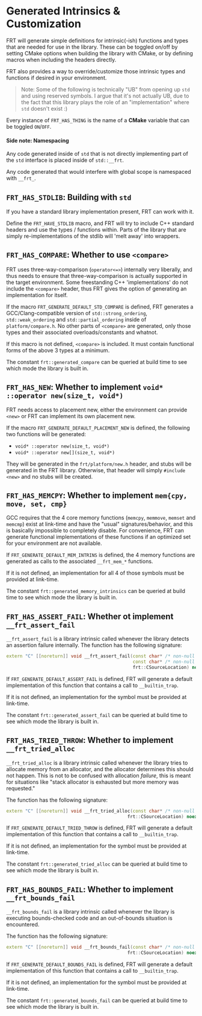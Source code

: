 # Generated Intrinsics & Customization

FRT will generate simple definitions for intrinsic(-ish) functions and types that are needed for use in the library.
These can be toggled on/off by setting CMake options when building the library with CMake, or by defining macros when
including the headers directly.

FRT also provides a way to override/customize those intrinsic types and functions if desired in your environment.

> Note: Some of the following is technically "UB" from opening up `std` and using reserved symbols. I argue that it's not
> actually UB, due to the fact that this library plays the role of an "implementation" where `std` doesn't exist :)

Every instance of `FRT_HAS_THING` is the name of a **CMake** variable that can be toggled `ON`/`OFF`.

#### Side note: Namespacing

Any code generated inside of `std` that is not directly implementing part of the `std` interface is placed inside
of `std::__frt`.

Any code generated that would interfere with global scope is namespaced with `__frt_`.

## `FRT_HAS_STDLIB`: Building with `std`

If you have a standard library implementation present, FRT can work with it.

Define the `FRT_HAVE_STDLIB` macro, and FRT will try to include C++ standard headers and use the types / functions
within. Parts of the library that are simply re-implementations of the stdlib will 'melt away' into wrappers.

## `FRT_HAS_COMPARE`: Whether to use `<compare>`

FRT uses three-way-comparison (`operator<=>`) internally very liberally, and thus needs to ensure that
three-way-comparison is actually supported in the target environment. Some freestanding C++ 'implementations' do not
include the `<compare>` header, thus FRT gives the option of generating an implementation for itself.

If the macro `FRT_GENERATE_DEFAULT_STD_COMPARE` is defined, FRT generates a GCC/Clang-compatible version
of `std::strong_ordering`, `std::weak_ordering`
and `std::partial_ordering` inside of `platform/compare.h`. No other parts of `<compare>` are generated, only those
types and their associated overloads/constants and whatnot.

If this macro is not defined, `<compare>` is included. It must contain functional forms of the above 3 types at a
minimum.

The constant `frt::generated_compare` can be queried at build time to see which mode the library is built in.

## `FRT_HAS_NEW`: Whether to implement `void* ::operator new(size_t, void*)`

FRT needs access to placement new, either the environment can provide `<new>` or FRT can implement its own placement
new.

If the macro `FRT_GENERATE_DEFAULT_PLACEMENT_NEW` is defined, the following two functions will be generated:

- `void* ::operator new(size_t, void*)`
- `void* ::operator new[](size_t, void*)`

They will be generated in the `frt/platform/new.h` header, and stubs will be generated in the FRT library. Otherwise,
that header will simply `#include <new>` and no stubs will be created.

## `FRT_HAS_MEMCPY`: Whether to implement `mem{cpy, move, set, cmp}`

GCC requires that the 4 core memory functions (`memcpy`, `memmove`, `memset` and `memcmp`) exist at link-time and have
the "usual" signatures/behavior, and this is basically impossible to completely disable. For convenience, FRT can
generate functional implementations of these functions if an optimized set for your environment are not available.

If `FRT_GENERATE_DEFAULT_MEM_INTRINS` is defined, the 4 memory functions are generated as calls to the
associated `__frt_mem_*` functions.

If it is not defined, an implementation for all 4 of those symbols must be provided at link-time.

The constant `frt::generated_memory_intrinsics` can be queried at build time to see which mode the library is built in.

## `FRT_HAS_ASSERT_FAIL`: Whether ot implement `__frt_assert_fail`

`__frt_assert_fail` is a library intrinsic called whenever the library detects an assertion failure internally. The
function has the following signature:

```cpp
extern "C" [[noreturn]] void __frt_assert_fail(const char* /* non-null null-terminated condition string */, 
                                               const char* /* non-null null-terminated message string */, 
                                               frt::CSourceLocation) noexcept;
```

If `FRT_GENERATE_DEFAULT_ASSERT_FAIL` is defined, FRT will generate a default implementation of this function that
contains a call to `__builtin_trap`.

If it is not defined, an implementation for the symbol must be provided at link-time.

The constant `frt::generated_assert_fail` can be queried at build time to see which mode the library is built in.

## `FRT_HAS_TRIED_THROW`: Whether to implement `__frt_tried_alloc`

`__frt_tried_alloc` is a library intrinsic called whenever the library tries to allocate memory from an allocator, and
the allocator determines this should not happen. This is not to be confused with allocation *failure*, this is meant for
situations like "stack allocator is exhausted but more memory was requested."

The function has the following signature:

```cpp
extern "C" [[noreturn]] void __frt_tried_alloc(const char* /* non-null null-terminated message string */, 
                                             frt::CSourceLocation) noexcept;
```

If `FRT_GENERATE_DEFAULT_TRIED_THROW` is defined, FRT will generate a default implementation of this function that
contains a call to `__builtin_trap`.

If it is not defined, an implementation for the symbol must be provided at link-time.

The constant `frt::generated_tried_alloc` can be queried at build time to see which mode the library is built in.

## `FRT_HAS_BOUNDS_FAIL`: Whether to implement `__frt_bounds_fail`

`__frt_bounds_fail` is a library intrinsic called whenever the library is executing bounds-checked code and an
out-of-bounds situation is encountered.

The function has the following signature:

```cpp
extern "C" [[noreturn]] void __frt_bounds_fail(const char* /* non-null null-terminated message string */, 
                                             frt::CSourceLocation) noexcept;
```

If `FRT_GENERATE_DEFAULT_BOUNDS_FAIL` is defined, FRT will generate a default implementation of this function that
contains a call to `__builtin_trap`.

If it is not defined, an implementation for the symbol must be provided at link-time.

The constant `frt::generated_bounds_fail` can be queried at build time to see which mode the library is built in.